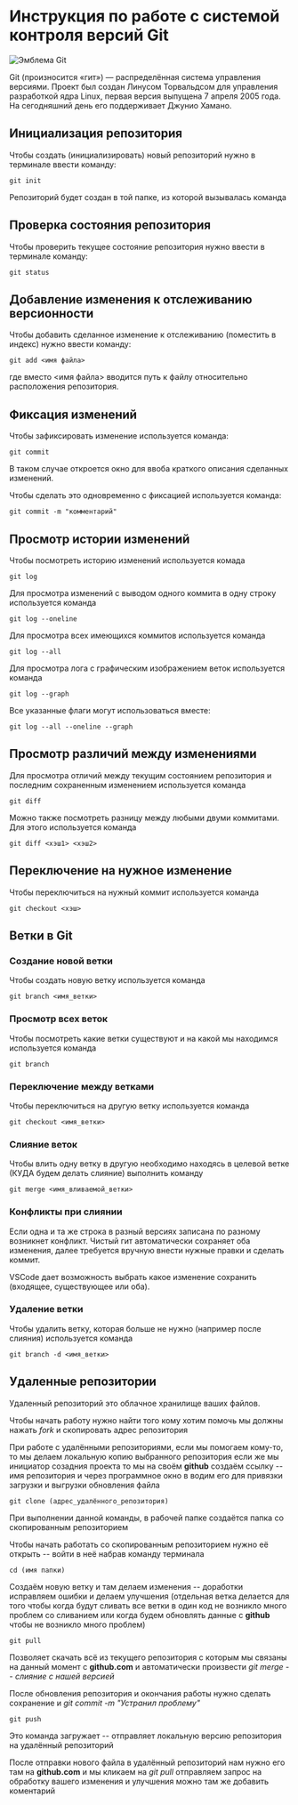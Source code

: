 # **Инструкция по работе с системой контроля версий Git**

![Эмблема Git](git.jpg)

Git (произносится «гит») — распределённая система управления версиями. Проект был создан Линусом Торвальдсом для управления разработкой ядра Linux, первая версия выпущена 7 апреля 2005 года. На сегодняшний день его поддерживает Джунио Хамано.

## Инициализация репозитория

Чтобы создать (инициализировать) новый репозиторий нужно в терминале ввести команду:

    git init

Репозиторий будет создан в той папке, из которой вызывалась команда

## Проверка состояния репозитория

Чтобы проверить текущее состояние репозитория нужно ввести в терминале команду:

    git status

## Добавление изменения к отслеживанию версионности

Чтобы добавить сделанное изменение к отслеживанию (поместить в индекс) нужно ввести команду:

    git add <имя файла>

где вместо <имя файла> вводится путь к файлу относительно расположения репозитория.

## Фиксация изменений

Чтобы зафиксировать изменение используется команда:

    git commit

В таком случае откроется окно для ввоба краткого описания сделанных изменений.

Чтобы сделать это одновременно с фиксацией используется команда:

    git commit -m "комментарий"

## Просмотр истории изменений

Чтобы посмотреть историю изменений используется комада

    git log

Для просмотра изменений с выводом одного коммита в одну строку используется команда

    git log --oneline

Для просмотра всех имеющихся коммитов используется команда

    git log --all

Для просмотра лога с графическим изображением веток используется команда

    git log --graph

Все указанные флаги могут использоваться вместе:

    git log --all --oneline --graph

## Просмотр различий между изменениями

Для просмотра отличий между текущим состоянием репозитория и последним сохраненным изменением используется команда

    git diff

Можно также посмотреть разницу между любыми двуми коммитами. Для этого используется команда

    git diff <хэш1> <хэш2>

## Переключение на нужное изменение

Чтобы переключиться на нужный коммит используется команда

    git checkout <хэш>

## Ветки в Git

### Создание новой ветки

Чтобы создать новую ветку используется команда

    git branch <имя_ветки>

### Просмотр всех веток

Чтобы посмотреть какие ветки существуют и на какой мы находимся используется команда

    git branch

### Переключение между ветками

Чтобы переключиться на другую ветку используется команда

    git checkout <имя_ветки>

### Слияние веток

Чтобы влить одну ветку в другую необходимо находясь в целевой ветке (КУДА будем делать слияние) выполнить команду

    git merge <имя_вливаемой_ветки>

### Конфликты при слиянии

Если одна и та же строка в разный версиях записана по разному возникнет конфликт.
Чистый гит автоматически сохраняет оба изменения, далее требуется вручную внести нужные правки и сделать коммит.

VSСode дает возможность выбрать какое изменение сохранить (входящее, существующее или оба).

### Удаление ветки

Чтобы удалить ветку, которая больше не нужно (например после слияния) используется команда

    git branch -d <имя_ветки>

## Удаленные репозитории

Удаленный репозиторий это облачное хранилище ваших файлов.

Чтобы начать работу нужно найти того кому хотим помочь мы должны нажать *fork* и скопировать адрес репозитория

При работе с удалёнными репозиториями, если мы помогаем кому-то, то мы делаем локальную копию выбранного репозитория если же мы инициатор созадния проекта то мы на своём **github** создаём cсылку -- имя репозитория и через программное окно в водим его для привязки загрузки и выгрузки обновления файла

    git clone (адрес_удалённого_репозитория)

При выполнении данной команды, в рабочей папке создаётся папка со скопированным репозиторием

Чтобы начать работать со скопированным репозиторием нужно её открыть -- войти в неё набрав команду терминала

    cd (имя папки)

Создаём новую ветку и там делаем изменения -- доработки исправляем ошибки и делаем улучшения (отдельная ветка делается для того чтобы когда будут сливать все ветки в один код не возникло много проблем со сливанием или когда будем обновлять данные с **github** чтобы не возникло много проблем)

    git pull

Позволяет скачать всё из текущего репозитория с которым мы связаны на данный момент с **github.com** и автоматически произвести *git merge -- слияние с нашей версией*

После обновления репозитория и окончания работы нужно сделать сохранение и *git commit -m "Устранил проблему"*

    git push

Это команда загружает -- отправляет локальную версию репозитория на удалённый репозиторий

После отправки нового файла в удалённый репозиторий нам нужно его там на **github.com** и мы кликаем на *git pull* отправляем запрос на обработку вашего изменения и улучшения можно там же добавить коментарий
